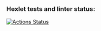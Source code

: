 ### Hexlet tests and linter status:
[![Actions Status](https://github.com/GalinaBagram1987/frontend-project-11/actions/workflows/hexlet-check.yml/badge.svg)](https://github.com/GalinaBagram1987/frontend-project-11/actions)